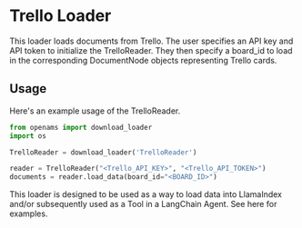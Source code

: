 # Trello Loader

This loader loads documents from Trello. The user specifies an API key and API token to initialize the TrelloReader. They then specify a board_id to
load in the corresponding DocumentNode objects representing Trello cards.

## Usage

Here's an example usage of the TrelloReader.

```python
from openams import download_loader
import os

TrelloReader = download_loader('TrelloReader')

reader = TrelloReader("<Trello_API_KEY>", "<Trello_API_TOKEN>")
documents = reader.load_data(board_id="<BOARD_ID>")
```

This loader is designed to be used as a way to load data into LlamaIndex and/or subsequently used as a Tool in a LangChain Agent. See here for
examples.
